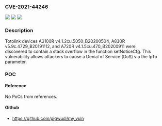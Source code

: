 ### [CVE-2021-44246](https://cve.mitre.org/cgi-bin/cvename.cgi?name=CVE-2021-44246)
![](https://img.shields.io/static/v1?label=Product&message=n%2Fa&color=blue)
![](https://img.shields.io/static/v1?label=Version&message=n%2Fa&color=blue)
![](https://img.shields.io/static/v1?label=Vulnerability&message=n%2Fa&color=brighgreen)

### Description

Totolink devices A3100R v4.1.2cu.5050_B20200504, A830R v5.9c.4729_B20191112, and A720R v4.1.5cu.470_B20200911 were discovered to contain a stack overflow in the function setNoticeCfg. This vulnerability allows attackers to cause a Denial of Service (DoS) via the IpTo parameter.

### POC

#### Reference
No PoCs from references.

#### Github
- https://github.com/pjqwudi/my_vuln

